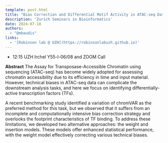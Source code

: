 ```yaml
---
template: post.html
title: "Bias Correction and Differential Motif Activity in ATAC-seq Data<br/>Jiayi Wang"
description: 'Zurich Seminars in Bioinformatics'
date: 2024-07-18
authors:
  - "@mbaudis"
links:
  - '[Robinson lab @ UZH](https://robinsonlabuzh.github.io)'
---
```


* 12:15 UZH Irchel Y55-l-06/08 and ZOOM Call

**Abstract** The Assay for Transposase-Accessible Chromatin using sequencing (ATAC-seq) has become widely adopted for assessing chromatin accessibility due to its efficiency in time and input material. However, technical biases in ATAC-seq data can complicate the downstream analysis tasks, and here we focus on identifying differentially-active transcription factors (TFs).<!--more-->

A recent benchmarking study identified a variation of chromVAR as the preferred method for this task, but we observed that it suffers from an incomplete and computationally intensive bias correction strategy and overlooks the footprint characteristics of TF binding. To address these limitations, we developed two alternative approaches: the weight and insertion models. These models offer enhanced statistical performance, with the weight model effectively correcting various technical biases.

